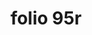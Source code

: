 ---
layout: edition
title: folio 95r
manuscript: Florence, Biblioteca Marucelliana, Carte Rajna XIX.15
sigla: R
iip: r095r.tif
milestone: 189
---